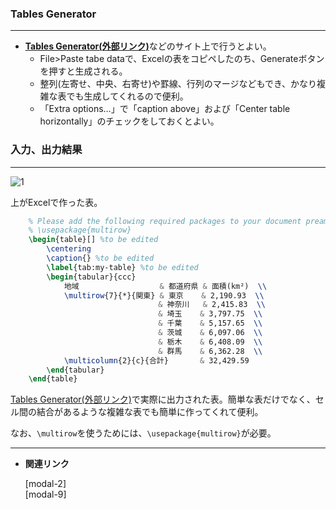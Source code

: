 <!--22-->
<!--Excel等で作った表をTeXに挿入-->

### Tables Generator

---

- [**Tables Generator(外部リンク)**](https://www.tablesgenerator.com/latex_tables)などのサイト上で行うとよい。
    - File>Paste tabe dataで、Excelの表をコピペしたのち、Generateボタンを押すと生成される。
    - 整列(左寄せ、中央、右寄せ)や罫線、行列のマージなどもでき、かなり複雑な表でも生成してくれるので便利。
    - 「Extra options…」で「caption above」および「Center table horizontally」のチェックをしておくとよい。

### 入力、出力結果

---

![1](./CheatSheet/insert-excel-tables/1.png "max-width=500px")

上がExcelで作った表。

```latex
    % Please add the following required packages to your document preamble:
    % \usepackage{multirow}
    \begin{table}[] %to be edited
        \centering
        \caption{} %to be edited
        \label{tab:my-table} %to be edited
        \begin{tabular}{ccc}
            地域                  & 都道府県 & 面積(km²)  \\
            \multirow{7}{*}{関東} & 東京    & 2,190.93  \\
                                 & 神奈川   & 2,415.83  \\
                                 & 埼玉    & 3,797.75  \\
                                 & 千葉    & 5,157.65  \\
                                 & 茨城    & 6,097.06  \\
                                 & 栃木    & 6,408.09  \\
                                 & 群馬    & 6,362.28  \\
            \multicolumn{2}{c}{合計}       & 32,429.59
        \end{tabular}
    \end{table}
```

[Tables Generator(外部リンク)](https://www.tablesgenerator.com/latex_tables)で実際に出力された表。簡単な表だけでなく、セル間の結合があるような複雑な表でも簡単に作ってくれて便利。

なお、`\multirow`を使うためには、`\usepackage{multirow}`が必要。

---

- **関連リンク**
    
    <div class="related-link-wrapper">
        [modal-2]<!--表挿入(tabular環境)--><br>    
        [modal-9]<!--好きな位置に図表を配置(floatパッケージ)-->
    </div>